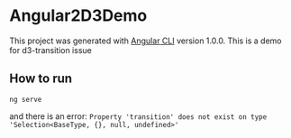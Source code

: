 # Angular2D3Demo

This project was generated with [Angular CLI](https://github.com/angular/angular-cli) version 1.0.0.
This is a demo for d3-transition issue

## How to run
`ng serve`

and there is an error:
`Property 'transition' does not exist on type 'Selection<BaseType, {}, null, undefined>'`
